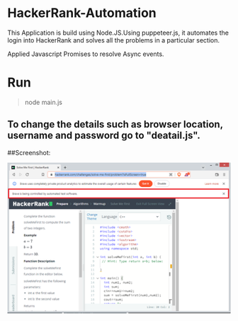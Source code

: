 # HackerRank-Automation
This Application is build using Node.JS.Using puppeteer.js, it automates the login into HackerRank and solves all the problems in a particular section.

Applied Javascript Promises to resolve Async events.

# Run
> node main.js

## To change the details such as browser location, username and password go to "deatail.js".

##Screenshot:

![Screenshot1](ss1.png)


